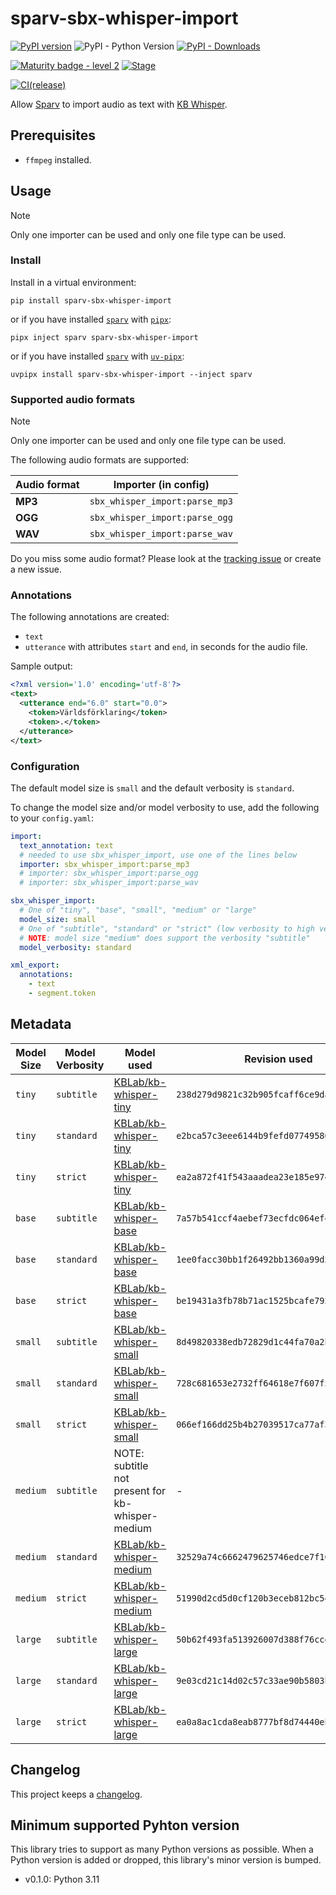 # sparv-sbx-whisper-import

[![PyPI version](https://badge.fury.io/py/sparv-sbx-whisper-import.svg)](https://pypi.org/project/sparv-sbx-whisper-import)
![PyPI - Python Version](https://img.shields.io/pypi/pyversions/sparv-sbx-whisper-import)
[![PyPI - Downloads](https://img.shields.io/pypi/dm/sparv-sbx-whisper-import)](https://pypi.org/project/sparv-sbx-whisper-import/)

[![Maturity badge - level 2](https://img.shields.io/badge/Maturity-Level%202%20--%20First%20Release-yellowgreen.svg)](https://github.com/spraakbanken/getting-started/blob/main/scorecard.md)
[![Stage](https://img.shields.io/pypi/status/sparv-sbx-whisper-import)](https://pypi.org/project/sparv-sbx-whisper-import/)

[![CI(release)](https://github.com/spraakbanken/sparv-sbx-whisper-import/actions/workflows/release.yml/badge.svg)](https://github.com/spraakbanken/sparv-sbx-whisper-import/actions/workflows/release.yml)

Allow [Sparv](https://github.com/spraakbanken/sparv) to import audio as text with [KB Whisper](https://huggingface.co/KBLab/kb-whisper-small).

## Prerequisites

- `ffmpeg` installed.

## Usage

> [!NOTE]
> Only one importer can be used and only one file type can be used.

### Install

Install in a virtual environment:

```shell
pip install sparv-sbx-whisper-import
```

or if you have installed [`sparv`](https://github.com/spraakbanken/sparv) with [`pipx`](https://pipx.pypa.io/latest/):

```shell
pipx inject sparv sparv-sbx-whisper-import
```

or if you have installed [`sparv`](https://github.com/spraakbanken/sparv) with [`uv-pipx`](https://github.com/pytgaen/uv-pipx):

```shell
uvpipx install sparv-sbx-whisper-import --inject sparv
```

### Supported audio formats

> [!NOTE]
> Only one importer can be used and only one file type can be used.

The following audio formats are supported:

| Audio format | Importer (in config)           |
| ------------ | ------------------------------ |
| **MP3**      | `sbx_whisper_import:parse_mp3` |
| **OGG**      | `sbx_whisper_import:parse_ogg` |
| **WAV**      | `sbx_whisper_import:parse_wav` |

Do you miss some audio format?
Please look at the [tracking issue](https://github.com/spraakbanken/sparv-sbx-whisper-import/issues/16) or create a new issue.

### Annotations

The following annotations are created:

- `text`
- `utterance` with attributes `start` and `end`, in seconds for the audio file.

Sample output:

```xml
<?xml version='1.0' encoding='utf-8'?>
<text>
  <utterance end="6.0" start="0.0">
    <token>Världsförklaring</token>
    <token>.</token>
  </utterance>
</text>
```

### Configuration

The default model size is `small` and the default verbosity is `standard`.

To change the model size and/or model verbosity to use, add the following to your `config.yaml`:

```yaml
import:
  text_annotation: text
  # needed to use sbx_whisper_import, use one of the lines below
  importer: sbx_whisper_import:parse_mp3
  # importer: sbx_whisper_import:parse_ogg
  # importer: sbx_whisper_import:parse_wav

sbx_whisper_import:
  # One of "tiny", "base", "small", "medium" or "large"
  model_size: small
  # One of "subtitle", "standard" or "strict" (low verbosity to high verbosity)
  # NOTE: model size "medium" does support the verbosity "subtitle"
  model_verbosity: standard

xml_export:
  annotations:
    - text
    - segment.token
```

## Metadata

| Model Size | Model Verbosity | Model used                                                                | Revision used                              |
| ---------- | --------------- | ------------------------------------------------------------------------- | ------------------------------------------ |
| `tiny`     | `subtitle`      | [KBLab/kb-whisper-tiny](https://huggingface.co/KBLab/kb-whisper-tiny)     | `238d279d9821c32b905fcaff6ce9dad38ad00ab7` |
| `tiny`     | `standard`      | [KBLab/kb-whisper-tiny](https://huggingface.co/KBLab/kb-whisper-tiny)     | `e2bca57c3eee6144b9fefd07749580034cfa9686` |
| `tiny`     | `strict`        | [KBLab/kb-whisper-tiny](https://huggingface.co/KBLab/kb-whisper-tiny)     | `ea2a872f41f543aaadea23e185e974d1ab29ba2b` |
| `base`     | `subtitle`      | [KBLab/kb-whisper-base](https://huggingface.co/KBLab/kb-whisper-base)     | `7a57b541ccf4aebef73ecfdc064ef4b5cab3b02e` |
| `base`     | `standard`      | [KBLab/kb-whisper-base](https://huggingface.co/KBLab/kb-whisper-base)     | `1ee0facc30bb1f26492bb1360a99d552e25a31c2` |
| `base`     | `strict`        | [KBLab/kb-whisper-base](https://huggingface.co/KBLab/kb-whisper-base)     | `be19431a3fb78b71ac1525bcafe792220b314c9e` |
| `small`    | `subtitle`      | [KBLab/kb-whisper-small](https://huggingface.co/KBLab/kb-whisper-small)   | `8d49820338edb72829d1c44fa70a2ba94a4a20fa` |
| `small`    | `standard`      | [KBLab/kb-whisper-small](https://huggingface.co/KBLab/kb-whisper-small)   | `728c681653e2732ff64618e7f607f509ec87472a` |
| `small`    | `strict`        | [KBLab/kb-whisper-small](https://huggingface.co/KBLab/kb-whisper-small)   | `066ef166dd25b4b27039517ca77af30c1c10688a` |
| `medium`   | `subtitle`      | NOTE: subtitle not present for kb-whisper-medium                          | -                                          |
| `medium`   | `standard`      | [KBLab/kb-whisper-medium](https://huggingface.co/KBLab/kb-whisper-medium) | `32529a74c6662479625746edce7f16fe743fe011` |
| `medium`   | `strict`        | [KBLab/kb-whisper-medium](https://huggingface.co/KBLab/kb-whisper-medium) | `51990d2cd5d0cf120b3eceb812bc5407a171a220` |
| `large`    | `subtitle`      | [KBLab/kb-whisper-large](https://huggingface.co/KBLab/kb-whisper-large)   | `50b62f493fa513926007d388f76cce9659bce123` |
| `large`    | `standard`      | [KBLab/kb-whisper-large](https://huggingface.co/KBLab/kb-whisper-large)   | `9e03cd21c14d02c57c33ae90b5803b54995ff241` |
| `large`    | `strict`        | [KBLab/kb-whisper-large](https://huggingface.co/KBLab/kb-whisper-large)   | `ea0a8ac1cda8eab8777bf8d74440eb7606825d8f` |

## Changelog

This project keeps a [changelog](./CHANGELOG.md).

## Minimum supported Pyhton version

This library tries to support as many Python versions as possible.
When a Python version is added or dropped, this library's minor version is bumped.

- v0.1.0: Python 3.11

